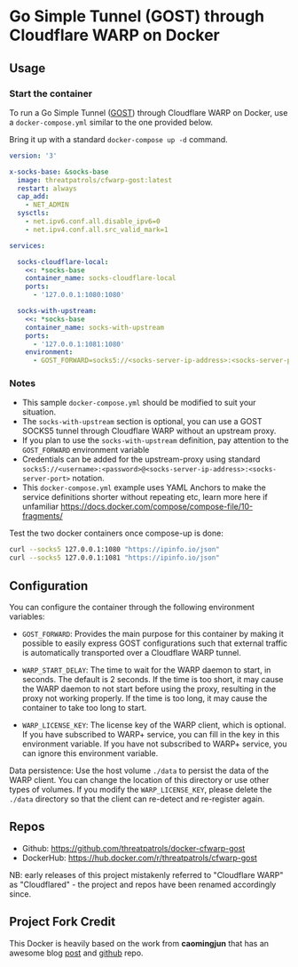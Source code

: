# Go Simple Tunnel (GOST) through Cloudflare WARP on Docker

## Usage

### Start the container

To run a Go Simple Tunnel ([GOST](https://gost.run/en/)) through Cloudflare WARP on Docker, use 
a `docker-compose.yml` similar to the one provided below.

Bring it up with a standard `docker-compose up -d` command.

```yaml
version: '3'

x-socks-base: &socks-base
  image: threatpatrols/cfwarp-gost:latest
  restart: always
  cap_add:
    - NET_ADMIN
  sysctls:
    - net.ipv6.conf.all.disable_ipv6=0
    - net.ipv4.conf.all.src_valid_mark=1

services:

  socks-cloudflare-local:
    <<: *socks-base
    container_name: socks-cloudflare-local
    ports:
      - '127.0.0.1:1080:1080'

  socks-with-upstream:
    <<: *socks-base
    container_name: socks-with-upstream
    ports:
      - '127.0.0.1:1081:1080'
    environment:
      - GOST_FORWARD=socks5://<socks-server-ip-address>:<socks-server-port>
```

### Notes
- This sample `docker-compose.yml` should be modified to suit your situation.
- The `socks-with-upstream` section is optional, you can use a GOST SOCKS5 tunnel through Cloudflare WARP without an upstream proxy.
- If you plan to use the `socks-with-upstream` definition, pay attention to the `GOST_FORWARD` environment variable
- Credentials can be added for the upstream-proxy using standard `socks5://<username>:<password>@<socks-server-ip-address>:<socks-server-port>` notation.
- This `docker-compose.yml` example uses YAML Anchors to make the service definitions shorter without repeating etc, learn more here if unfamiliar https://docs.docker.com/compose/compose-file/10-fragments/


Test the two docker containers once compose-up is done:

```bash
curl --socks5 127.0.0.1:1080 "https://ipinfo.io/json"
curl --socks5 127.0.0.1:1081 "https://ipinfo.io/json"
```

## Configuration

You can configure the container through the following environment variables:

- `GOST_FORWARD`: Provides the main purpose for this container by making it possible to easily express GOST configurations such that external traffic is automatically transported over a Cloudflare WARP tunnel. 
  
- `WARP_START_DELAY`: The time to wait for the WARP daemon to start, in seconds. The default is 2 seconds. If the time is too short, it may cause the WARP daemon to not start before using the proxy, resulting in the proxy not working properly. If the time is too long, it may cause the container to take too long to start.

- `WARP_LICENSE_KEY`: The license key of the WARP client, which is optional. If you have subscribed to WARP+ service, you can fill in the key in this environment variable. If you have not subscribed to WARP+ service, you can ignore this environment variable.
  
Data persistence: Use the host volume `./data` to persist the data of the WARP client. You can change the location of this directory or use other types of volumes. If you modify the `WARP_LICENSE_KEY`, please delete the `./data` directory so that the client can re-detect and re-register again.

## Repos
* Github: https://github.com/threatpatrols/docker-cfwarp-gost
* DockerHub: https://hub.docker.com/r/threatpatrols/cfwarp-gost

NB: early releases of this project mistakenly referred to "Cloudflare WARP" as "Cloudflared" - the project and repos have been renamed accordingly since.

## Project Fork Credit

This Docker is heavily based on the work from **caomingjun** that has an awesome blog [post](https://blog.caomingjun.com/run-cloudflare-warp-in-docker/en) and [github](https://github.com/cmj2002/warp-docker) repo.
